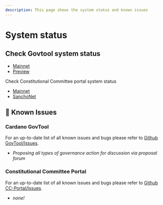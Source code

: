 ```yaml
---
description: This page shows the system status and known issues
---
```


# System status

## Check Govtool system status

* [Mainnet](https://status.gov.tools/status/gov-tools)&#x20;
* [Preview](https://status.gov.tools/status/preview-gov-tools)

Check Constitutional Committee portal system status

* [Mainnet](https://status.gov.tools/status/cc-portal)
* [SanchoNet](https://status.gov.tools/status/sancho-cc-portal)

## 🚨 Known Issues

### Cardano GovTool

For an up-to-date list of all known issues and bugs please refer to [Github GovTool/Issues](https://github.com/IntersectMBO/govtool/issues).

* _Proposing all types of governance action for discussion via proposal forum_

### Constitutional Committee Portal

For an up-to-date list of all known issues and bugs please refer to [Github CC-Portal/Issues](https://github.com/IntersectMBO/cc-portal/issues).

* _none!_
